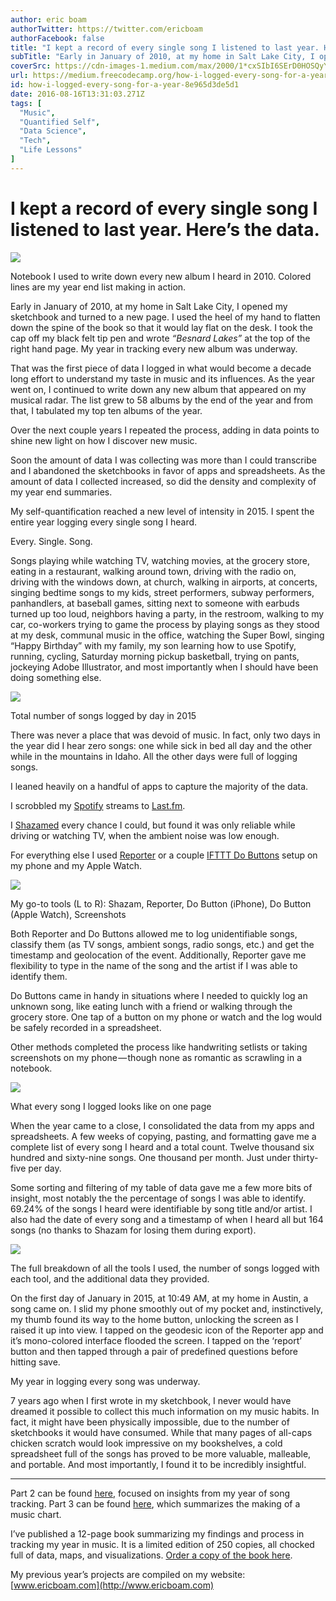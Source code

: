 ```yaml
---
author: eric boam
authorTwitter: https://twitter.com/ericboam
authorFacebook: false
title: "I kept a record of every single song I listened to last year. Here’s the data."
subTitle: "Early in January of 2010, at my home in Salt Lake City, I opened my sketchbook and turned to a new page. I used the heel of my hand to fl..."
coverSrc: https://cdn-images-1.medium.com/max/2000/1*cxSIbI6SErD0HOSQyYaWmg.png
url: https://medium.freecodecamp.org/how-i-logged-every-song-for-a-year-8e965d3de5d1
id: how-i-logged-every-song-for-a-year-8e965d3de5d1
date: 2016-08-16T13:31:03.271Z
tags: [
  "Music",
  "Quantified Self",
  "Data Science",
  "Tech",
  "Life Lessons"
]
---
```

# I kept a record of every single song I listened to last year. Here’s the data.







![](https://cdn-images-1.medium.com/max/2000/1*cxSIbI6SErD0HOSQyYaWmg.png)

Notebook I used to write down every new album I heard in 2010\. Colored lines are my year end list making in action.







Early in January of 2010, at my home in Salt Lake City, I opened my sketchbook and turned to a new page. I used the heel of my hand to flatten down the spine of the book so that it would lay flat on the desk. I took the cap off my black felt tip pen and wrote _“Besnard Lakes”_ at the top of the right hand page. My year in tracking every new album was underway.

That was the first piece of data I logged in what would become a decade long effort to understand my taste in music and its influences. As the year went on, I continued to write down any new album that appeared on my musical radar. The list grew to 58 albums by the end of the year and from that, I tabulated my top ten albums of the year.

Over the next couple years I repeated the process, adding in data points to shine new light on how I discover new music.

Soon the amount of data I was collecting was more than I could transcribe and I abandoned the sketchbooks in favor of apps and spreadsheets. As the amount of data I collected increased, so did the density and complexity of my year end summaries.

My self-quantification reached a new level of intensity in 2015\. I spent the entire year logging every single song I heard.

Every. Single. Song.

Songs playing while watching TV, watching movies, at the grocery store, eating in a restaurant, walking around town, driving with the radio on, driving with the windows down, at church, walking in airports, at concerts, singing bedtime songs to my kids, street performers, subway performers, panhandlers, at baseball games, sitting next to someone with earbuds turned up too loud, neighbors having a party, in the restroom, walking to my car, co-workers trying to game the process by playing songs as they stood at my desk, communal music in the office, watching the Super Bowl, singing “Happy Birthday” with my family, my son learning how to use Spotify, running, cycling, Saturday morning pickup basketball, trying on pants, jockeying Adobe Illustrator, and most importantly when I should have been doing something else.



![](https://cdn-images-1.medium.com/max/1600/1*CTlws9lKjSXwIOFuKoq2oA.png)

Total number of songs logged by day in 2015



There was never a place that was devoid of music. In fact, only two days in the year did I hear zero songs: one while sick in bed all day and the other while in the mountains in Idaho. All the other days were full of logging songs.

I leaned heavily on a handful of apps to capture the majority of the data.

I scrobbled my [Spotify](https://www.spotify.com/us/) streams to [Last.fm](http://www.last.fm/home).

I [Shazamed](http://www.shazam.com/) every chance I could, but found it was only reliable while driving or watching TV, when the ambient noise was low enough.

For everything else I used [Reporter](http://www.reporter-app.com/) or a couple [IFTTT Do Buttons](https://ifttt.com/products/do/button) setup on my phone and my Apple Watch.



![](https://cdn-images-1.medium.com/max/1600/1*WbvKgqEKplbkgwbSXy806w.png)

My go-to tools (L to R): Shazam, Reporter, Do Button (iPhone), Do Button (Apple Watch), Screenshots



Both Reporter and Do Buttons allowed me to log unidentifiable songs, classify them (as TV songs, ambient songs, radio songs, etc.) and get the timestamp and geolocation of the event. Additionally, Reporter gave me flexibility to type in the name of the song and the artist if I was able to identify them.

Do Buttons came in handy in situations where I needed to quickly log an unknown song, like eating lunch with a friend or walking through the grocery store. One tap of a button on my phone or watch and the log would be safely recorded in a spreadsheet.

Other methods completed the process like handwriting setlists or taking screenshots on my phone — though none as romantic as scrawling in a notebook.







![](https://cdn-images-1.medium.com/max/2000/1*jQ8q7QCBbgII_UvrJ3Rvtw.png)

What every song I logged looks like on one page







When the year came to a close, I consolidated the data from my apps and spreadsheets. A few weeks of copying, pasting, and formatting gave me a complete list of every song I heard and a total count. Twelve thousand six hundred and sixty-nine songs. One thousand per month. Just under thirty-five per day.

Some sorting and filtering of my table of data gave me a few more bits of insight, most notably the the percentage of songs I was able to identify. 69.24% of the songs I heard were identifiable by song title and/or artist. I also had the date of every song and a timestamp of when I heard all but 164 songs (no thanks to Shazam for losing them during export).







![](https://cdn-images-1.medium.com/max/2000/1*Ac8ijzPx8OIUXk9cCQZTUw.png)

The full breakdown of all the tools I used, the number of songs logged with each tool, and the additional data they provided.







On the first day of January in 2015, at 10:49 AM, at my home in Austin, a song came on. I slid my phone smoothly out of my pocket and, instinctively, my thumb found its way to the home button, unlocking the screen as I raised it up into view. I tapped on the geodesic icon of the Reporter app and it’s mono-colored interface flooded the screen. I tapped on the ‘report’ button and then tapped through a pair of predefined questions before hitting save.

My year in logging every song was underway.   

7 years ago when I first wrote in my sketchbook, I never would have dreamed it possible to collect this much information on my music habits. In fact, it might have been physically impossible, due to the number of sketchbooks it would have consumed. While that many pages of all-caps chicken scratch would look impressive on my bookshelves, a cold spreadsheet full of the songs has proved to be more valuable, malleable, and portable. And most importantly, I found it to be incredibly insightful.











* * *







Part 2 can be found [here](https://medium.com/@ericboam/what-i-learned-from-tracking-every-song-for-a-year-18be44f171e3#.f0nfwn4ko), focused on insights from my year of song tracking. Part 3 can be found [here](https://medium.com/@ericboam/making-the-chart-that-best-illustrates-my-current-music-listening-habits-d2f568c02dd6#.yq3cmq5my), which summarizes the making of a music chart.

I’ve published a 12-page book summarizing my findings and process in tracking my year in music. It is a limited edition of 250 copies, all chocked full of data, maps, and visualizations. [Order a copy of the book here](http://ericboam.bigcartel.com/product/2015-every-song-for-a-year).

My previous year’s projects are compiled on my website: [www.ericboam.com](http://www.ericboam.com)








